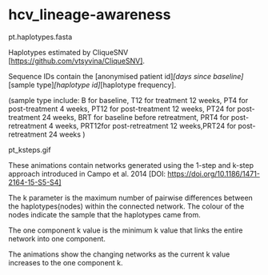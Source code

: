 # hcv_lineage-awareness

pt.haplotypes.fasta

Haplotypes estimated by CliqueSNV [https://github.com/vtsyvina/CliqueSNV].

Sequence IDs contain the [anonymised patient id]_[days since baseline]_[sample type]_[haplotype id]_[haplotype frequency].

(sample type include: B for baseline, T12 for treatment 12 weeks, PT4 for post-treatment 4 weeks, PT12 for post-treatment 12 weeks, PT24 for post-treatment 24 weeks, BRT for baseline before retreatment, PRT4 for post-retreatment 4 weeks, PRT12for post-retreatment 12 weeks,PRT24 for post-retreatment 24 weeks )

pt_ksteps.gif

These animations contain networks generated using the 1-step and k-step approach introduced in Campo et al. 2014 [DOI: https://doi.org/10.1186/1471-2164-15-S5-S4]

The k parameter is the maximum number of pairwise differences between the haplotypes(nodes) within the connected network. The colour of the nodes indicate the sample that the haplotypes came from.

The one component k value is the minimum k value that links the entire network into one component.

The animations show the changing networks as the current k value increases to the one component k.
